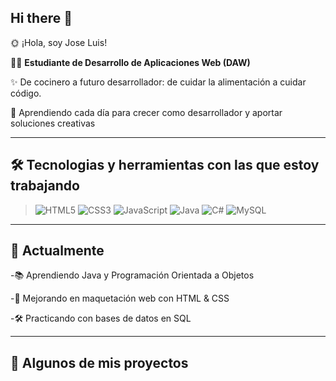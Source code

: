 ## Hi there 👋

:sun_with_face: ¡Hola, soy Jose Luis!

👩‍💻 **Estudiante de Desarrollo de Aplicaciones Web (DAW)**  

✨ De cocinero a futuro desarrollador: de cuidar la alimentación a cuidar código.

🚀 Aprendiendo cada día para crecer como desarrollador y aportar soluciones creativas

---

## 🛠️ Tecnologias y herramientas con las que estoy trabajando
> ![HTML5](https://img.shields.io/badge/-HTML5-E34F26?style=flat&logo=html5&logoColor=white)
> ![CSS3](https://img.shields.io/badge/-CSS3-1572B6?style=flat&logo=css3&logoColor=white)
> ![JavaScript](https://img.shields.io/badge/-JavaScript-F7DF1E?style=flat&logo=javascript&logoColor=black)
> ![Java](https://img.shields.io/badge/Java-ED8B00?style=flat&logo=openjdk&logoColor=white)
> ![C#](https://img.shields.io/badge/C%23-239120?style=flat&logo=c-sharp&logoColor=white)
> ![MySQL](https://img.shields.io/badge/MySQL-005C84?style=flat&logo=mysql&logoColor=white)
---
## 🌱 **Actualmente**  

-📚 Aprendiendo Java y Programación Orientada a Objetos  

-🎨 Mejorando en maquetación web con HTML & CSS  

-🛠️ Practicando con bases de datos en SQL

---
## 🚀 **Algunos de mis proyectos** 





